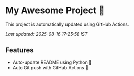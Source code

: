 # My Awesome Project 🚀

This project is automatically updated using GitHub Actions.

_Last updated: 2025-08-16 17:25:58 IST_

## Features
- Auto-update README using Python 🐍
- Auto Git push with GitHub Actions 🤖

